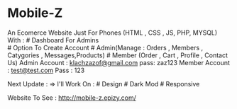 # Mobile-Z

An Ecomerce Website Just For Phones (HTML , CSS , JS, PHP, MYSQL)
With : 
      # Dashboard For Admins  
      # Option To Create Account
      # Admin(Manage : Orders , Members , Catygories , Messages,Products)
      # Member (Order , Cart , Profile , Contact Us)
      Admin Account : klachzazof@gmail.com pass: zaz123
      Member Account : test@test.com Pass : 123 
      

Next Update : => I'll Work On :
                                # Design
                                # Dark Mod
                                # Responsive

Website To See : http://mobile-z.epizy.com/
